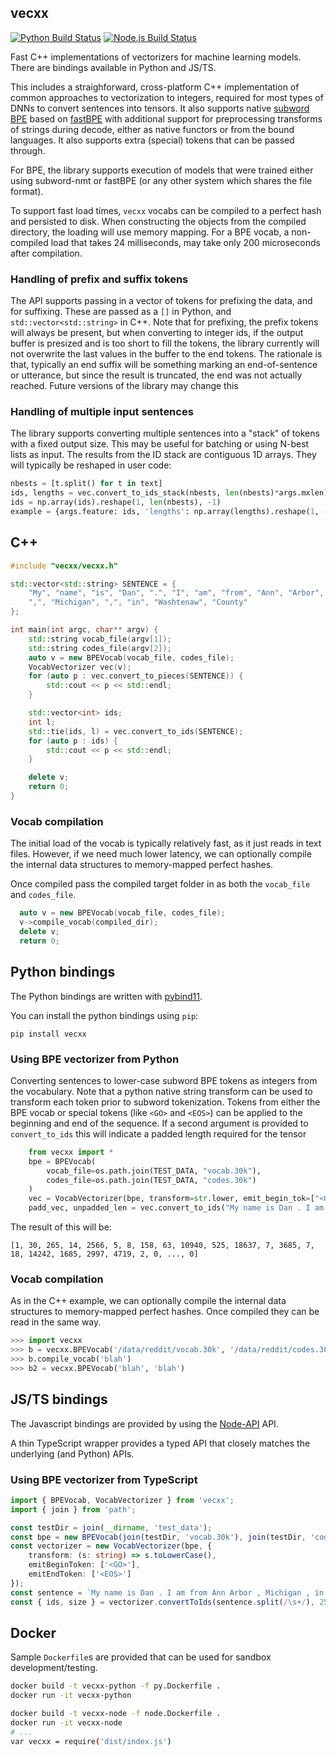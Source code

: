 ## vecxx

[![Python Build Status][build-status-py-img]][build-status-py-link]
[![Node.js Build Status][build-status-node-img]][build-status-node-link]

Fast C++ implementations of vectorizers for machine learning models.  There are bindings available in Python and JS/TS.

This includes a straighforward, cross-platform C++ implementation of common approaches to vectorization to integers, required for most types of DNNs to convert sentences into tensors.  It also supports native [subword BPE](https://github.com/rsennrich/subword-nmt) based on [fastBPE](https://github.com/glample/fastBPE) with additional support for preprocessing transforms of strings during decode, either as native functors or from the bound languages.  It also supports extra (special) tokens that can be passed through.

For BPE, the library supports execution of models that were trained either using subword-nmt or fastBPE (or any other system which shares the file format).

To support fast load times, `vecxx` vocabs can be compiled to a perfect hash and persisted to disk.  When constructing the objects from the compiled directory, the loading will use memory mapping.  For a BPE vocab, a non-compiled load that takes 24 milliseconds, may take only 200 microseconds after compilation.

### Handling of prefix and suffix tokens

The API supports passing in a vector of tokens for prefixing the data, and for suffixing.  These are
passed as a `[]` in Python, and `std::vector<std::string>` in C++.  Note that for prefixing, the prefix tokens will always be present, but when converting to integer ids, if the output buffer is presized and is too short to fill the tokens, the library currently will not overwrite the last values in the buffer to the end tokens.  The rationale is that, typically an end suffix will be something marking an end-of-sentence or utterance, but since the result is truncated, the end was not actually reached.  Future versions of the library may change this

### Handling of multiple input sentences

The library supports converting multiple sentences into a "stack" of tokens with a fixed output size.  This may be useful for batching or using N-best lists as input.  The results from the ID stack are contiguous 1D arrays.  They will typically be reshaped in user code:

```python
nbests = [t.split() for t in text]
ids, lengths = vec.convert_to_ids_stack(nbests, len(nbests)*args.mxlen)
ids = np.array(ids).reshape(1, len(nbests), -1)
example = {args.feature: ids, 'lengths': np.array(lengths).reshape(1, -1)}
```
## C++

```c++
#include "vecxx/vecxx.h"

std::vector<std::string> SENTENCE = {
	"My", "name", "is", "Dan", ".", "I", "am", "from", "Ann", "Arbor",
	",", "Michigan", ",", "in", "Washtenaw", "County"
};

int main(int argc, char** argv) {
    std::string vocab_file(argv[1]);
    std::string codes_file(argv[2]);
    auto v = new BPEVocab(vocab_file, codes_file);
    VocabVectorizer vec(v);
    for (auto p : vec.convert_to_pieces(SENTENCE)) {
    	std::cout << p << std::endl;
    }

    std::vector<int> ids;
    int l;
    std::tie(ids, l) = vec.convert_to_ids(SENTENCE);
    for (auto p : ids) {
    	std::cout << p << std::endl;
    }

    delete v;
    return 0;
}
```

### Vocab compilation

The initial load of the vocab is typically relatively fast, as it just reads in text files.
However, if we need much lower latency, we can optionally compile the internal data structures to memory-mapped perfect hashes.

Once compiled pass the compiled target folder in as both the `vocab_file` and `codes_file`.

```c++
  auto v = new BPEVocab(vocab_file, codes_file);
  v->compile_vocab(compiled_dir);
  delete v;
  return 0;
```

## Python bindings

The Python bindings are written with [pybind11](https://github.com/pybind/pybind11).

You can install the python bindings using `pip`:

```
pip install vecxx
```

### Using BPE vectorizer from Python


Converting sentences to lower-case subword BPE tokens as integers from the vocabulary.
Note that a python native string transform can be used to transform each token prior to subword tokenization.
Tokens from either the BPE vocab or special tokens (like `<GO>` and `<EOS>`) can be applied to the beginning and end of the sequence.
If a second argument is provided to `convert_to_ids` this will indicate a padded length required for the tensor

```python
    from vecxx import *
    bpe = BPEVocab(
        vocab_file=os.path.join(TEST_DATA, "vocab.30k"),
        codes_file=os.path.join(TEST_DATA, "codes.30k")
    )
    vec = VocabVectorizer(bpe, transform=str.lower, emit_begin_tok=["<GO>"], emit_end_tok=["<EOS>"])
    padd_vec, unpadded_len = vec.convert_to_ids("My name is Dan . I am from Ann Arbor , Michigan , in Washtenaw County".split(), 256)
```
The result of this will be:
```
[1, 30, 265, 14, 2566, 5, 8, 158, 63, 10940, 525, 18637, 7, 3685, 7, 18, 14242, 1685, 2997, 4719, 2, 0, ..., 0]
```

### Vocab compilation


As in the C++ example, we can optionally compile the internal data structures to memory-mapped perfect hashes.  Once compiled they can be read in the same way.

```python
>>> import vecxx
>>> b = vecxx.BPEVocab('/data/reddit/vocab.30k', '/data/reddit/codes.30k', extra_tokens=["[CLS]", "[MASK]"])
>>> b.compile_vocab('blah')
>>> b2 = vecxx.BPEVocab('blah', 'blah')
```

## JS/TS bindings

The Javascript bindings are provided by using the [Node-API](https://nodejs.org/api/n-api.html) API.

A thin TypeScript wrapper provides a typed API that closely matches the underlying (and Python) APIs.

### Using BPE vectorizer from TypeScript

```typescript
import { BPEVocab, VocabVectorizer } from 'vecxx';
import { join } from 'path';

const testDir = join(__dirname, 'test_data');
const bpe = new BPEVocab(join(testDir, 'vocab.30k'), join(testDir, 'codes.30k'));
const vectorizer = new VocabVectorizer(bpe, {
    transform: (s: string) => s.toLowerCase(),
    emitBeginToken: ['<GO>'],
    emitEndToken: ['<EOS>']
});
const sentence = `My name is Dan . I am from Ann Arbor , Michigan , in Washtenaw County`;
const { ids, size } = vectorizer.convertToIds(sentence.split(/\s+/), 256);
```

## Docker

Sample `Dockerfile`s are provided that can be used for sandbox development/testing.

```bash
docker build -t vecxx-python -f py.Dockerfile .
docker run -it vecxx-python
```

```bash
docker build -t vecxx-node -f node.Dockerfile .
docker run -it vecxx-node
# ...
var vecxx = require('dist/index.js')
```

[build-status-py-img]: https://github.com/dpressel/vecxx/actions/workflows/python.yml/badge.svg?branch=main&event=push
[build-status-py-link]: https://github.com/dpressel/vecxx/actions?query=workflow%3A%22python%22
[build-status-node-img]: https://github.com/dpressel/vecxx/actions/workflows/node.js.yml/badge.svg?branch=main&event=push
[build-status-node-link]: https://github.com/dpressel/vecxx/actions?query=workflow%3A%22node.js%22

